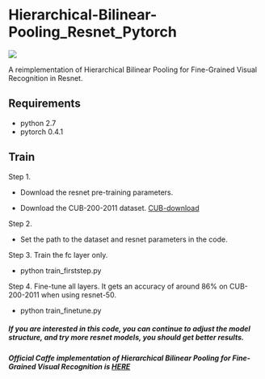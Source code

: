 # Hierarchical-Bilinear-Pooling_Resnet_Pytorch

[![](https://img.shields.io/badge/HBP-Model-green.svg)](https://github.com/Ylexx/Hierarchical-Bilinear-Pooling_Resnet_pytorch)

 A reimplementation of Hierarchical Bilinear Pooling for Fine-Grained Visual Recognition in Resnet.
 
 



## Requirements
- python 2.7
- pytorch 0.4.1

## Train

Step 1. 
- Download the resnet pre-training parameters.

- Download the CUB-200-2011 dataset.
[CUB-download](http://www.vision.caltech.edu/visipedia-data/CUB-200-2011/CUB_200_2011.tgz)

Step 2. 
- Set the path to the dataset and resnet parameters in the code.

Step 3. Train the fc layer only.
- python train_firststep.py


    	


Step 4. Fine-tune all layers. It gets an accuracy of around 86% on CUB-200-2011 when using resnet-50.
- python train_finetune.py



##### If you are interested in this code, you can continue to adjust the model structure, and try more resnet models, you should get better results.


##### Official Caffe implementation of Hierarchical Bilinear Pooling for Fine-Grained Visual Recognition is [HERE](https://github.com/ChaojianYu/Hierarchical-Bilinear-Pooling)
